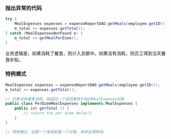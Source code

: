 ### 抛出异常的代码

```java
try {
    MealExpenses expenses = expenseReportDAO.getMeals(employee.getID());
    m_total += expenses.getTotal();
} catch (MealExpensesNotFound e) {
    m_total += getMealPerDime();
}
```

业务逻辑是，如果消耗了餐食，则计入总额中。如果没有消耗，则员工得到当天餐食补贴。

### 特例模式

```java
MealExpenses expenses = expenseReportDAO.getMeals(employee.getID());
m_total += expenses.getTotal();

// 如果没有餐食消耗，就返回一个返回餐食补贴的MealExpense对象
public class PerDiemMealExpenses implements MealExpenses {
    public int getTotal () {
        // return the per diem default
    }
}

// 特例模式：创建一个类或配置一个对象，用来处理特例。
```